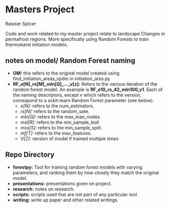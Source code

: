 # Masters Project

Rawser Spicer

Code and work related to my master project relate to landscape Changes
in permafrost regions. More specifically using Random Forests to 
train thermokarst initiation models.

## notes on model/ Random Forest naming
* **OM:** this refers to the original model created using 
find_initiation_areas_vpdm in initiation_ares.py
* **RF_e[N]\_rs[M]\_mln[Q]\_...\_v[z]:** Refers to the various iteration of the random forest model. An example is **RF_e10_rs_42_mln100_v1**. Each of the naming descriptors, except v which refers to the version, correspond to a sckit-learn Random Forest parameter (see below).
  * *e[N]:* refers to the num_estimators.
  * *rs[N]:* refers to the random_sate.
  * *mln[Q]:* refers to the max_lean_nodes.
  * *msl[R]:* refers to the min_sample_leaf.
  * *mss[S]:* refers to the min_sample_split.
  * *mf[T]:* refers to the max_features.
  * *V[Z]:* version of model if trained multiple times





## Repo Directory
* **forestpy:** Tool for training random forest models with varying parameters, 
and ranking them by how closely they match the original model. 
* **presentations:** presentations given on project.
* **research:** notes on research.
* **scripts:** scripts used that are not part of any particular tool 
* **writing:** write up paper and other related writings



